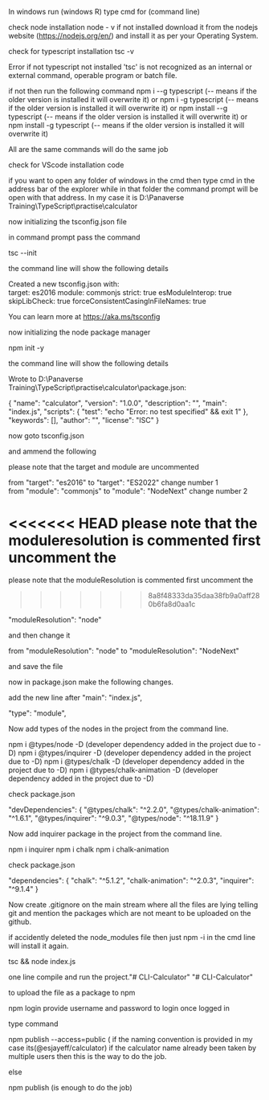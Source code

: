 In windows run (windows R) type cmd for (command line)

check node installation
node - v
if not installed download it from the nodejs website (https://nodejs.org/en/) and install it as per your Operating System.


check for typescript installation
tsc -v

Error if not typescript not installed
'tsc' is not recognized as an internal or external command,
operable program or batch file.

if not then run the following command
npm i --g typescript (-- means if the older version is installed it will overwrite it)
or
npm i -g typescript (-- means if the older version is installed it will overwrite it)
or
npm install --g typescript (-- means if the older version is installed it will overwrite it)
or
npm install -g typescript (-- means if the older version is installed it will overwrite it)

All are  the same commands will do the same job

check for VScode installation
code<space><dot>

if you want to open any folder of windows in the cmd then type cmd in the address bar of the explorer while in that folder the command prompt will be open with that address. In my case it is D:\Panaverse Training\TypeScript\practise\calculator

now initializing the tsconfig.json file

in command prompt pass the command

tsc --init

the command line will show the following details

Created a new tsconfig.json with:                                                                                         
  target: es2016
  module: commonjs
  strict: true
  esModuleInterop: true
  skipLibCheck: true
  forceConsistentCasingInFileNames: true

You can learn more at https://aka.ms/tsconfig


now initializing the node package manager 

npm init -y

the command line will show the following details

Wrote to D:\Panaverse Training\TypeScript\practise\calculator\package.json:

{
  "name": "calculator",
  "version": "1.0.0",
  "description": "",
  "main": "index.js",
  "scripts": {
    "test": "echo \"Error: no test specified\" && exit 1"
  },
  "keywords": [],
  "author": "",
  "license": "ISC"
}

now goto tsconfig.json

and ammend the following 


please note that the target and module are uncommented 

from "target": "es2016" to  "target": "ES2022"  change number 1    
from "module": "commonjs" to "module": "NodeNext" change number 2

<<<<<<< HEAD
please note that the moduleresolution is commented first uncomment the 
=======
please note that the moduleResolution is commented first uncomment the 
>>>>>>> 8a8f48333da35daa38fb9a0aff280b6fa8d0aa1c

"moduleResolution": "node"

and then change it 

from "moduleResolution": "node" to "moduleResolution": "NodeNext"
 
and save the file

now in package.json make the following changes.

add the new line after "main": "index.js",

"type": "module",

Now add types of the nodes in the project from the command line.

npm i @types/node -D  		(developer dependency added in the project due to -D)
npm i @types/inquirer -D  	(developer dependency added in the project due to -D)
npm i @types/chalk -D  		(developer dependency added in the project due to -D)
npm i @types/chalk-animation -D (developer dependency added in the project due to -D)

check package.json

"devDependencies": 
{
"@types/chalk": "^2.2.0",
"@types/chalk-animation": "^1.6.1",
"@types/inquirer": "^9.0.3",
"@types/node": "^18.11.9"
}


Now add inquirer package in the project from the command line.

npm i inquirer
npm i chalk
npm i chalk-animation

check package.json

"dependencies": 
{
"chalk": "^5.1.2",
"chalk-animation": "^2.0.3",
"inquirer": "^9.1.4"
}

Now create .gitignore on the main stream where all the files are lying telling git and mention the packages which are not meant to be uploaded on the github.

if accidently deleted the node_modules file then just npm -i in the cmd line will install it again.

tsc && node index.js

one line compile and run the project."# CLI-Calculator" 
"# CLI-Calculator" 

to upload the file as a package to npm

npm login
provide username and password to login
once logged in 

type command

npm publish --access=public ( if the naming convention is provided in my case its(@esjayeff/calculator) if the calculator name already been taken by multiple users then this is the way to do the job.

else 

npm publish (is enough to do the job)

